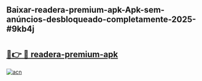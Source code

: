 ## Baixar-readera-premium-apk-Apk-sem-anúncios-desbloqueado-completamente-2025-#9kb4j

# <h2><a href="https://ainizakaria.my?title=readera-premium-apk&ref=22M">🔗👉 🔴 readera-premium-apk</a></h2>

[![acn](https://github.com/user-attachments/assets/0f9c940e-d8b0-45ae-aac7-cd30a18b3e1c)](https://ainizakaria.my?title=readera-premium-apk&ref=22M)

